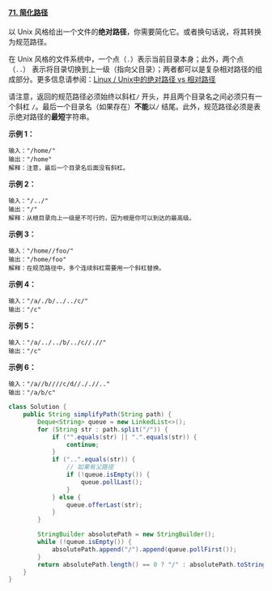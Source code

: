 #### [71. 简化路径](https://leetcode-cn.com/problems/simplify-path/)

以 Unix 风格给出一个文件的**绝对路径**，你需要简化它。或者换句话说，将其转换为规范路径。

在 Unix 风格的文件系统中，一个点（`.`）表示当前目录本身；此外，两个点 （`..`） 表示将目录切换到上一级（指向父目录）；两者都可以是复杂相对路径的组成部分。更多信息请参阅：[Linux / Unix中的绝对路径 vs 相对路径](https://blog.csdn.net/u011327334/article/details/50355600)

请注意，返回的规范路径必须始终以斜杠`/` 开头，并且两个目录名之间必须只有一个斜杠 `/`。最后一个目录名（如果存在）**不能**以`/` 结尾。此外，规范路径必须是表示绝对路径的**最短**字符串。

**示例 1：**

```
输入："/home/"
输出："/home"
解释：注意，最后一个目录名后面没有斜杠。
```

**示例 2：**

```
输入："/../"
输出："/"
解释：从根目录向上一级是不可行的，因为根是你可以到达的最高级。
```

**示例 3：**

```
输入："/home//foo/"
输出："/home/foo"
解释：在规范路径中，多个连续斜杠需要用一个斜杠替换。
```

**示例 4：**

```
输入："/a/./b/../../c/"
输出："/c"
```

**示例 5：**

```
输入："/a/../../b/../c//.//"
输出："/c"
```

**示例 6：**

```
输入："/a//b////c/d//././/.."
输出："/a/b/c"
```

```java
class Solution {
    public String simplifyPath(String path) {
        Deque<String> queue = new LinkedList<>();
        for (String str : path.split("/")) {
            if ("".equals(str) || ".".equals(str)) {
                continue;
            }
            if ("..".equals(str)) {
                // 如果有父路径
                if (!queue.isEmpty()) {
                    queue.pollLast();
                }
            } else {
                queue.offerLast(str);
            }
        }

        StringBuilder absolutePath = new StringBuilder();
        while (!queue.isEmpty()) {
            absolutePath.append("/").append(queue.pollFirst());
        }
        return absolutePath.length() == 0 ? "/" : absolutePath.toString();
    }
}
```

